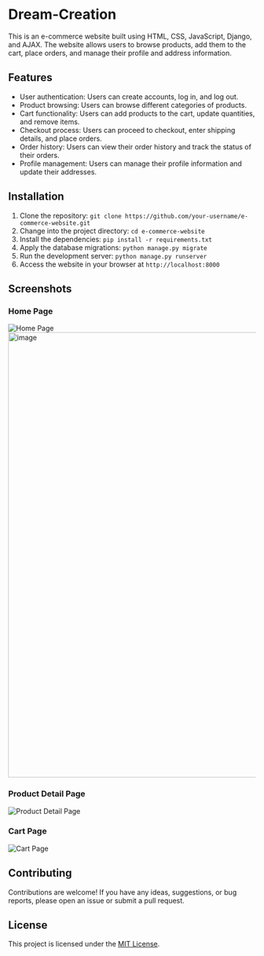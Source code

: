 # Dream-Creation

This is an e-commerce website built using HTML, CSS, JavaScript, Django, and AJAX. The website allows users to browse products, add them to the cart, place orders, and manage their profile and address information.

## Features

- User authentication: Users can create accounts, log in, and log out.
- Product browsing: Users can browse different categories of products.
- Cart functionality: Users can add products to the cart, update quantities, and remove items.
- Checkout process: Users can proceed to checkout, enter shipping details, and place orders.
- Order history: Users can view their order history and track the status of their orders.
- Profile management: Users can manage their profile information and update their addresses.
## Installation

1. Clone the repository: `git clone https://github.com/your-username/e-commerce-website.git`
2. Change into the project directory: `cd e-commerce-website`
3. Install the dependencies: `pip install -r requirements.txt`
4. Apply the database migrations: `python manage.py migrate`
5. Run the development server: `python manage.py runserver`
6. Access the website in your browser at `http://localhost:8000`

## Screenshots

### Home Page
![Home Page](<img width="905" alt="image" src="https://github.com/SuryaPratap2542/Dream-Creation/assets/89827931/8eea7139-7b1a-417b-bfb1-4e98c5473ede">)
<img width="906" alt="image" src="https://github.com/SuryaPratap2542/Dream-Creation/assets/89827931/3b3cd30b-e8d1-4fce-8035-008abc6df50e">



### Product Detail Page
![Product Detail Page](images/product_detail.png)

### Cart Page
![Cart Page](images/cart_page.png)

## Contributing

Contributions are welcome! If you have any ideas, suggestions, or bug reports, please open an issue or submit a pull request.

## License

This project is licensed under the [MIT License](LICENSE).

